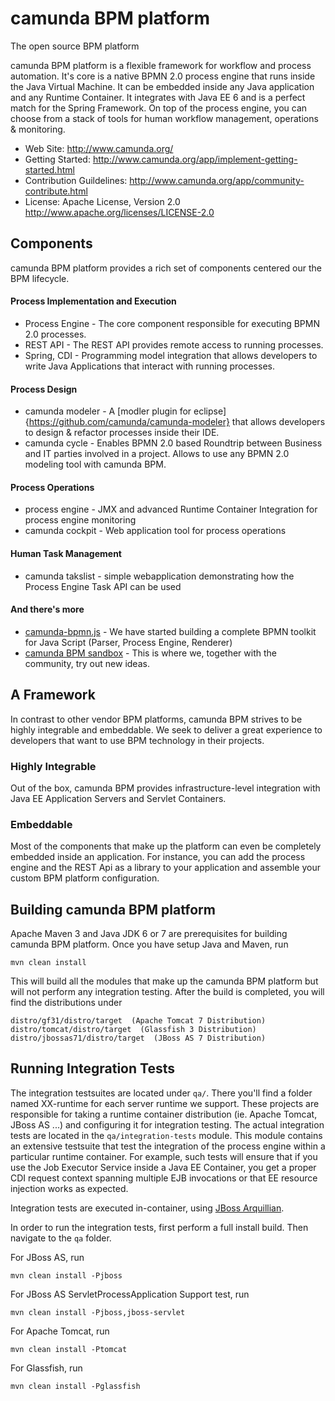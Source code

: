camunda BPM platform
====================

The open source BPM platform

camunda BPM platform is a flexible framework for workflow and process automation. It's core is a native BPMN 2.0 process engine that runs inside the Java Virtual Machine. It can be embedded inside any Java application and any Runtime Container. It integrates with Java EE 6 and is a perfect match for the Spring Framework. On top of the process engine, you can choose from a stack of tools for human workflow management, operations & monitoring.

* Web Site: http://www.camunda.org/
* Getting Started: http://www.camunda.org/app/implement-getting-started.html
* Contribution Guildelines: http://www.camunda.org/app/community-contribute.html
* License: Apache License, Version 2.0  http://www.apache.org/licenses/LICENSE-2.0

Components
----------

camunda BPM platform provides a rich set of components centered our the BPM lifecycle. 

#### Process Implementation and Execution
 * Process Engine - The core component responsible for executing BPMN 2.0 processes.
 * REST API - The REST API provides remote access to running processes.
 * Spring, CDI - Programming model integration that allows developers to write Java Applications that interact with running processes.

#### Process Design
 * camunda modeler - A [modler plugin for eclipse]{https://github.com/camunda/camunda-modeler} that allows developers to design & refactor processes inside their IDE.
 * camunda cycle - Enables BPMN 2.0 based Roundtrip between Business and IT parties involved in a project. Allows to use any BPMN 2.0 modeling tool with camunda BPM.

#### Process Operations
 * process engine - JMX and advanced Runtime Container Integration for process engine monitoring
 * camunda cockpit - Web application tool for process operations

#### Human Task Management
 * camunda takslist - simple webapplication demonstrating how the Process Engine Task API can be used
 

#### And there's more

 * [camunda-bpmn.js](https://github.com/camunda/camunda-bpmn.js) - We have started building a complete BPMN toolkit for Java Script (Parser, Process Engine, Renderer)
 * [camunda BPM sandbox](https://github.com/camunda/camunda-bpm-sandbox) - This is where we, together with the community, try out new ideas.


A Framework
----------
In contrast to other vendor BPM platforms, camunda BPM strives to be highly integrable and embeddable. We seek to deliver a great experience to developers that want to use BPM technology in their projects.

### Highly Integrable
Out of the box, camunda BPM provides infrastructure-level integration with Java EE Application Servers and Servlet Containers.

### Embeddable
Most of the components that make up the platform can even be completely embedded inside an application. For instance, you can add the process engine and the REST Api as a library to your application and assemble your custom BPM platform configuration.


Building camunda BPM platform
----------
Apache Maven 3 and Java JDK 6 or 7 are prerequisites for building camunda BPM platform. Once you have setup Java and Maven, run

    mvn clean install

This will build all the modules that make up the camunda BPM platform but will not perform any integration testing. After the build is completed, you will find the distributions under

	distro/gf31/distro/target  (Apache Tomcat 7 Distribution)
    distro/tomcat/distro/target  (Glassfish 3 Distribution)
    distro/jbossas71/distro/target  (JBoss AS 7 Distribution)

Running Integration Tests
----------
The integration testsuites are located under `qa/`. There you'll find a folder named XX-runtime for each server runtime we support. These projects are responsible for taking a runtime container distribution (ie. Apache Tomcat, JBoss AS ...) and configuring it for integration testing. The actual integration tests are located in the `qa/integration-tests` module. This module contains an extensive testsuite that test the integration of the process engine within a particular runtime container. For example, such tests will ensure that if you use the Job Executor Service inside a Java EE Container, you get a proper CDI request context spanning multiple EJB invocations or that EE resource injection works as expected.

Integration tests are executed in-container, using [JBoss Arquillian](http://arquillian.org/).

In order to run the integration tests, first perform a full install build. Then navigate to the `qa` folder. 

For JBoss AS, run 

    mvn clean install -Pjboss

For JBoss AS ServletProcessApplication Support test, run

    mvn clean install -Pjboss,jboss-servlet

For Apache Tomcat, run

    mvn clean install -Ptomcat

For Glassfish, run

    mvn clean install -Pglassfish

